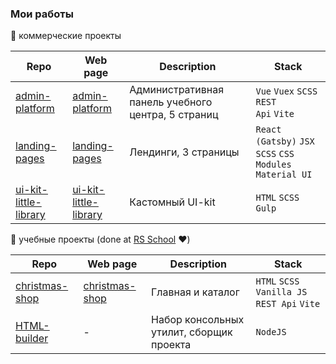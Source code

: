 ### Мои работы 

🐓 коммерческие проекты

| Repo | Web page | Description | Stack |
|-------|----------|---------|---------|
| [admin-platform](https://github.com/electrifymylife/administration-platform) | [admin-platform](https://electrifymylife-admin-platform.netlify.app/) | Административная панель учебного центра, 5 страниц | <code>Vue</code> <code>Vuex</code> <code>SCSS</code> <code>REST Api</code> <code>Vite</code> |
| [landing-pages](https://github.com/electrifymylife/landing-pages) | [landing-pages](https://electrifymylife-landing-pages.netlify.app/) | Лендинги, 3 страницы | <code>React (Gatsby)</code> <code>JSX</code> <code>SCSS</code> <code>CSS Modules</code> <code>Material UI</code> |
| [ui-kit-little-library](https://github.com/electrifymylife/ui-kit-little-library) | [ui-kit-little-library](https://ui-kit-little-library.netlify.app/) | Кастомный UI-kit | <code>HTML</code> <code>SCSS</code> <code>Gulp</code> |

🐥 учебные проекты (done at [RS School](https://rs.school/) ❤️) 

| Repo | Web page | Description | Stack |
|-------|----------|---------|---------|
| [christmas-shop](https://github.com/electrifymylife/christmas-shop) | [christmas-shop](https://electrifymylife.github.io/christmas-shop/index.html) | Главная и каталог | <code>HTML</code> <code>SCSS</code> <code>Vanilla JS</code> <code>REST Api</code> <code>Vite</code> |
| [HTML-builder](https://github.com/electrifymylife/HTML-builder) | - | Набор консольных утилит, сборщик проекта | <code>NodeJS</code> |
